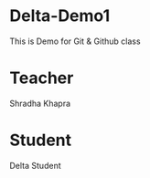 # Delta-Demo1
This is Demo for Git &amp; Github class

# Teacher
Shradha Khapra

# Student
Delta Student
